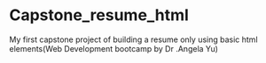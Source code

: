 # Capstone_resume_html
My first capstone project of building a resume only using basic html elements(Web Development bootcamp by Dr .Angela Yu)

